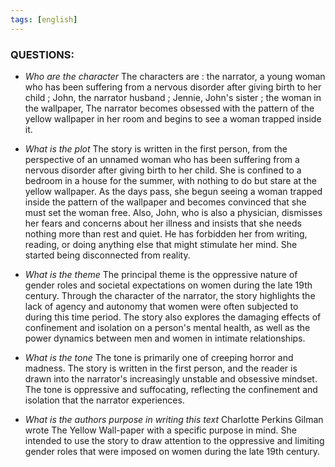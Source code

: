 ```yaml
---
tags: [english]
---
```



### **QUESTIONS:** 

- *Who are the character*
The characters are : the narrator, a young woman who has been suffering from a nervous disorder after giving birth to her child ; John, the narrator husband ; Jennie, John's sister ; the woman in the wallpaper, The narrator becomes obsessed with the pattern of the yellow wallpaper in her room and begins to see a woman trapped inside it.

- *What is the plot* 
The story is written in the first person, from the perspective of an unnamed woman who has been suffering from a nervous disorder after giving birth to her child. She is confined to a bedroom in a house for the summer, with nothing to do but stare at the yellow wallpaper. As the days pass, she begun seeing a woman trapped inside the pattern of the wallpaper and becomes convinced that she must set the woman free. Also, John, who is also a physician, dismisses her fears and concerns about her illness and insists that she needs nothing more than rest and quiet. He has forbidden her from writing, reading, or doing anything else that might stimulate her mind. She started being disconnected from reality.

- *What is the theme* 
The principal theme  is the oppressive nature of gender roles and societal expectations on women during the late 19th century. Through the character of the narrator, the story highlights the lack of agency and autonomy that women were often subjected to during this time period. The story also explores the damaging effects of confinement and isolation on a person's mental health, as well as the power dynamics between men and women in intimate relationships.

- *What is the tone* 
The tone is primarily one of creeping horror and madness. The story is written in the first person, and the reader is drawn into the narrator's increasingly unstable and obsessive mindset. The tone is oppressive and suffocating, reflecting the confinement and isolation that the narrator experiences.

- *What is the authors purpose in writing this text*
Charlotte Perkins Gilman wrote The Yellow Wall-paper with a specific purpose in mind. She intended to use the story to draw attention to the oppressive and limiting gender roles that were imposed on women during the late 19th century.
